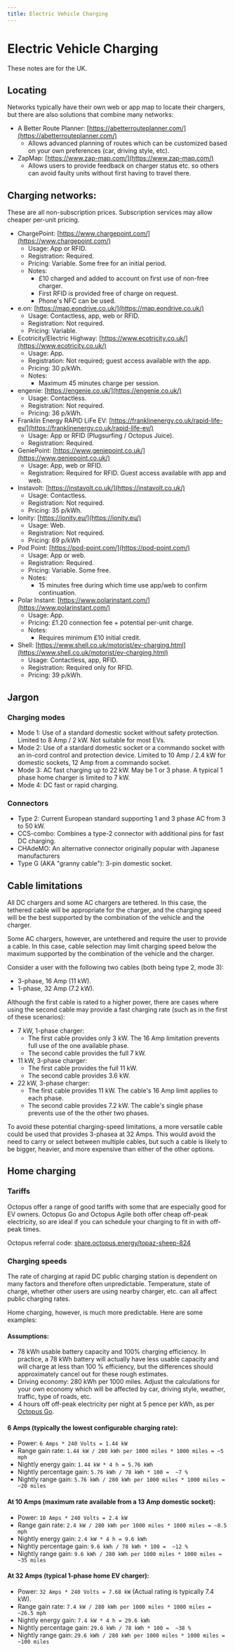 ```yaml
---
title: Electric Vehicle Charging
---
```


# Electric Vehicle Charging

These notes are for the UK.

## Locating

Networks typically have their own web or app map to locate their chargers, but there are also solutions that combine many networks:

* A Better Route Planner: [https://abetterrouteplanner.com/](https://abetterrouteplanner.com/)
    * Allows advanced planning of routes which can be customized based on your own preferences (car, driving style, etc).
* ZapMap: [https://www.zap-map.com/](https://www.zap-map.com/)
    * Allows users to provide feedback on charger status etc. so others can avoid faulty units without first having to travel there.

## Charging networks:

These are all non-subscription prices. Subscription services may allow cheaper per-unit pricing.

* ChargePoint: [https://www.chargepoint.com/](https://www.chargepoint.com/)
    * Usage: App or RFID.
    * Registration: Required.
    * Pricing: Variable. Some free for an initial period.
    * Notes:
        * £10 charged and added to account on first use of non-free charger.
        * First RFID is provided free of charge on request.
        * Phone's NFC can be used.
* e.on: [https://map.eondrive.co.uk/](https://map.eondrive.co.uk/)
    * Usage: Contactless, app, web or RFID.
    * Registration: Not required.
    * Pricing: Variable.
* Ecotricity/Electric Highway: [https://www.ecotricity.co.uk/](https://www.ecotricity.co.uk/)
    * Usage: App.
    * Registration: Not required; guest access available with the app.
    * Pricing: 30 p/kWh.
    * Notes:
        * Maximum 45 minutes charge per session.
* engenie: [https://engenie.co.uk/](https://engenie.co.uk/)
    * Usage: Contactless.
    * Registration: Not required.
    * Pricing: 36 p/kWh.
* Franklin Energy RAPID LiFe EV: [https://franklinenergy.co.uk/rapid-life-ev/](https://franklinenergy.co.uk/rapid-life-ev/)
    * Usage: App or RFID (Plugsurfing / Octopus Juice).
    * Registration: Required.
* GeniePoint: [https://www.geniepoint.co.uk/](https://www.geniepoint.co.uk/)
    * Usage: App, web or RFID.
    * Registration: Required for RFID. Guest access available with app and web.
* Instavolt: [https://instavolt.co.uk/](https://instavolt.co.uk/)
    * Usage: Contactless.
    * Registration: Not required.
    * Pricing: 35 p/kWh.
* Ionity: [https://ionity.eu/](https://ionity.eu/)
    * Usage: Web.
    * Registration: Not required.
    * Pricing: 69 p/kWh
* Pod Point: [https://pod-point.com/](https://pod-point.com/)
    * Usage: App or web.
    * Registration: Required.
    * Pricing: Variable. Some free.
    * Notes:
        * 15 minutes free during which time use app/web to confirm continuation.
* Polar Instant: [https://www.polarinstant.com/](https://www.polarinstant.com/)
    * Usage: App.
    * Pricing: £1.20 connection fee + potential per-unit charge.
    * Notes:
        * Requires minimum £10 initial credit.
* Shell: [https://www.shell.co.uk/motorist/ev-charging.html](https://www.shell.co.uk/motorist/ev-charging.html)
    * Usage: Contactless, app, RFID.
    * Registration: Required only for RFID.
    * Pricing: 39 p/kWh.

## Jargon

### Charging modes

* Mode 1: Use of a standard domestic socket without safety protection. Limited to 8 Amp / 2 kW. Not suitable for most EVs.
* Mode 2: Use of a stardard domestic socket or a commando socket with an in-cord control and protection device. Limited to 10 Amp / 2.4 kW for domestic sockets, 12 Amp from a commando socket.
* Mode 3: AC fast charging up to 22 kW. May be 1 or 3 phase. A typical 1 phase home charger is limited to 7 kW.
* Mode 4: DC fast or rapid charging.

### Connectors

* Type 2: Current European standard supporting 1 and 3 phase AC from 3 to 50 kW.
* CCS-combo: Combines a type-2 connector with additional pins for fast DC charging.
* CHAdeMO: An alternative connector originally popular with Japanese manufacturers
* Type G (AKA "granny cable"): 3-pin domestic socket.

## Cable limitations

All DC chargers and some AC chargers are tethered. In this case, the tethered cable will be appropriate for the charger, and the charging speed will be the best supported by the combination of the vehicle and the charger.

Some AC chargers, however, are untethered and require the user to provide a cable. In this case, cable selection may limit charging speed below the maximum supported by the combination of the vehicle and the charger.

Consider a user with the following two cables (both being type 2, mode 3):

* 3-phase, 16 Amp (11 kW).
* 1-phase, 32 Amp (7.2 kW).

Although the first cable is rated to a higher power, there are cases where using the second cable may provide a fast charging rate (such as in the first of these scenarios):

* 7 kW, 1-phase charger:
    * The first cable provides only 3 kW. The 16 Amp limitation prevents full use of the one available phase.
    * The second cable provides the full 7 kW.
* 11 kW, 3-phase charger:
    * The first cable provides the full 11 kW.
    * The second cable provides 3.6 kW.
* 22 kW, 3-phase charger:
    * The first cable provides 11 kW. The cable's 16 Amp limit applies to each phase.
    * The second cable provides 7.2 kW. The cable's single phase prevents use of the the other two phases.

To avoid these potential charging-speed limitations, a more versatile cable could be used that provides 3-phasea at 32 Amps. This would avoid the need to carry or select between multiple cables, but such a cable is likely to be bigger, heavier, and more expensive than either of the other options.

## Home charging

### Tariffs

Octopus offer a range of good tariffs with some that are especially good for EV owners. Octopus Go and Octopus Agile both offer cheap off-peak electricity, so are ideal if you can schedule your charging to fit in with off-peak times.

Octopus referral code: [share.octopus.energy/topaz-sheep-824](https://share.octopus.energy/topaz-sheep-824)

### Charging speeds

The rate of charging at rapid DC public charging station is dependent on many factors and therefore often unpredictable. Temperature, state of charge, whether other users are using nearby charger, etc. can all affect public charging rates.

Home charging, however, is much more predictable. Here are some examples:

#### Assumptions:

* 78 kWh usable battery capacity and 100% charging efficiency. In practice, a 78 kWh battery will actually have less usable capacity and will charge at less than 100 % efficiency, but the differences should approximately cancel out for these rough estimates.
* Driving economy: 280 kWh per 1000 miles. Adjust the calculations for your own economy which will be affected by car, driving style, weather, traffic, type of roads, etc.
* 4 hours off off-peak electricity per night at 5 pence per kWh, as per [Octopus Go](https://octopus.energy/go/).

#### 6 Amps (typically the lowest configurable charging rate):

* Power: `6 Amps * 240 Volts = 1.44 kW`
* Range gain rate: `1.44 kW / 280 kWh per 1000 miles * 1000 miles = ~5 mph`
* Nightly energy gain: `1.44 kW * 4 h = 5.76 kWh`
* Nightly percentage gain: `5.76 kWh / 78 kWh * 100 =  ~7 %`
* Nightly range gain: `5.76 kWh / 280 kWh per 1000 miles * 1000 miles = ~20 miles`

#### At 10 Amps (maximum rate available from a 13 Amp domestic socket):

* Power: `10 Amps * 240 Volts = 2.4 kW`
* Range gain rate: `2.4 kW / 280 kWh per 1000 miles * 1000 miles = ~8.5 mph`
* Nightly energy gain: `2.4 kW * 4 h = 9.6 kWh`
* Nightly percentage gain: `9.6 kWh / 78 kWh * 100 =  ~12 %`
* Nightly range gain: `9.6 kWh / 280 kWh per 1000 miles * 1000 miles = ~35 miles`

#### At 32 Amps (typical 1-phase home EV charger):

* Power: `32 Amps * 240 Volts = 7.68 kW` (Actual rating is typically 7.4 kW).
* Range gain rate: `7.4 kW / 280 kWh per 1000 miles * 1000 miles = ~26.5 mph`
* Nightly energy gain: `7.4 kW * 4 h = 29.6 kWh`
* Nightly percentage gain: `29.6 kWh / 78 kWh * 100 =  ~38 %`
* Nightly range gain: `29.6 kWh / 280 kWh per 1000 miles * 1000 miles = ~100 miles`
